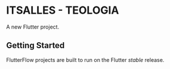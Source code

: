 # ITSALLES - TEOLOGIA

A new Flutter project.

## Getting Started

FlutterFlow projects are built to run on the Flutter _stable_ release.
